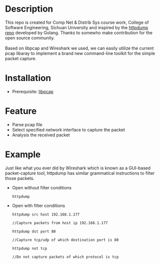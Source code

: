 # Description
This repo is created for   Comp Net & Distrib Sys course work, College of Software Engineering, Sichuan University and inspired by the [httpdump repo](https://github.com/hsiafan/httpdump) developed by Golang. Thanks to somewho make contribution for the open source community.<br></br>
Based on libpcap and Wireshark we used, we can easily utilize the current pcap libaray to implement a brand new command-line toolkit for the simple packet capture.
# Installation
* Prerequisite: [libpcap](https://www.tcpdump.org/)
# Feature
* Parse pcap file
* Select specified network interface to capture the packet
* Analysis the received packet
# Example
 Just like what you ever did by Wireshark which is known as a GUI-based packet-capture tool, httpdump has similar grammatical instructions to filter those packets.
* Open without filter conditions

    ```httpdump```

* Open with filter conditions

    ```
    httpdump src host 192.168.1.177

    //Capture packets from host ip 192.168.1.177

    httpdump dst port 80

    //Capture tcp/udp of which destination port is 80

    httpdump not tcp

    //Do not capture packets of which protocol is tcp
    ```
